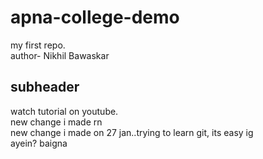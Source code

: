 # apna-college-demo
my first repo.
<br>
author- Nikhil Bawaskar

## subheader

watch tutorial on youtube.
<br>
new change i made rn
<br>
new change i made on 27 jan..trying to learn git, its easy ig
<br>
ayein? baigna  